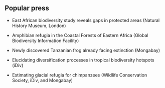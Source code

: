 ## Popular press

* East African biodiversity study reveals gaps in protected areas (Natural History Museum, London)

* Amphibian refugia in the Coastal Forests of Eastern Africa (Global Biodiversity Information Facility)

* Newly discovered Tanzanian frog already facing extinction (Mongabay)

* Elucidating diversification processes in tropical biodiversity hotspots (iDiv)

* Estimating glacial refugia for chimpanzees (Wildlife Conservation Society, iDiv, and Mongabay)
